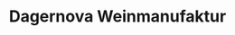 ---
title: "Dagernova Weinmanufaktur"
url: /bad-neuenahr-ahrweiler/dagernova-weinmanufaktur/
shop: Wein
---
